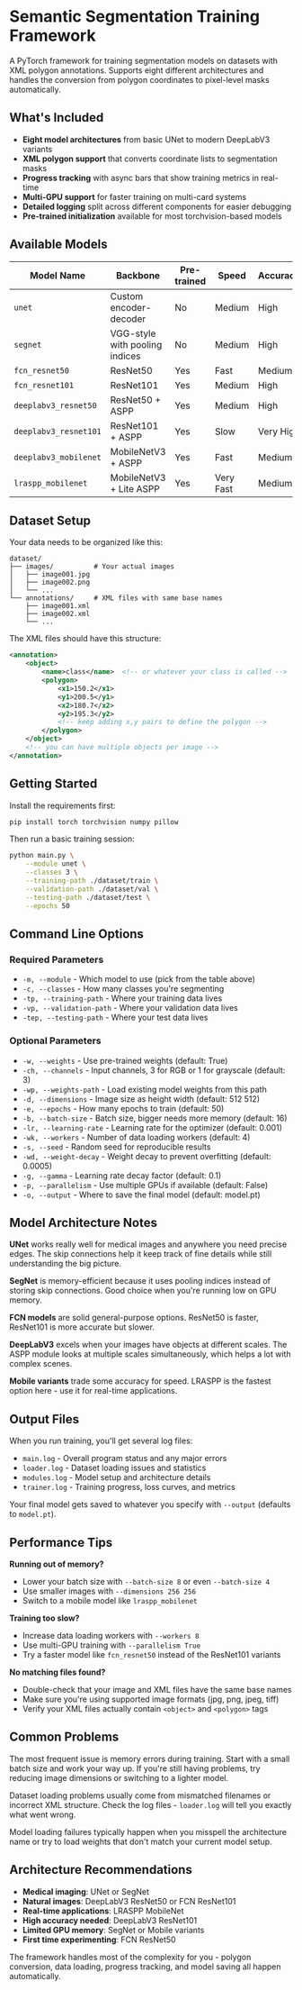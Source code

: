 # Semantic Segmentation Training Framework

A PyTorch framework for training segmentation models on datasets with XML polygon annotations. Supports eight different architectures and handles the conversion from polygon coordinates to pixel-level masks automatically.

## What's Included

- **Eight model architectures** from basic UNet to modern DeepLabV3 variants
- **XML polygon support** that converts coordinate lists to segmentation masks
- **Progress tracking** with async bars that show training metrics in real-time  
- **Multi-GPU support** for faster training on multi-card systems
- **Detailed logging** split across different components for easier debugging
- **Pre-trained initialization** available for most torchvision-based models

## Available Models

| Model Name | Backbone | Pre-trained | Speed | Accuracy | Memory |
|------------|----------|-------------|-------|----------|---------|
| `unet` | Custom encoder-decoder | No | Medium | High | Medium |
| `segnet` | VGG-style with pooling indices | No | Medium | High | Low |
| `fcn_resnet50` | ResNet50 | Yes | Fast | Medium | Medium |
| `fcn_resnet101` | ResNet101 | Yes | Medium | High | High |
| `deeplabv3_resnet50` | ResNet50 + ASPP | Yes | Medium | High | Medium |
| `deeplabv3_resnet101` | ResNet101 + ASPP | Yes | Slow | Very High | High |
| `deeplabv3_mobilenet` | MobileNetV3 + ASPP | Yes | Fast | Medium | Low |
| `lraspp_mobilenet` | MobileNetV3 + Lite ASPP | Yes | Very Fast | Medium | Very Low |

## Dataset Setup

Your data needs to be organized like this:

```
dataset/
├── images/          # Your actual images
│   ├── image001.jpg
│   ├── image002.png
│   └── ...
└── annotations/     # XML files with same base names
    ├── image001.xml
    ├── image002.xml
    └── ...
```

The XML files should have this structure:
```xml
<annotation>
    <object>
        <name>class</name>  <!-- or whatever your class is called -->
        <polygon>
            <x1>150.2</x1>
            <y1>200.5</y1>
            <x2>180.7</x2>
            <y2>195.3</y2>
            <!-- keep adding x,y pairs to define the polygon -->
        </polygon>
    </object>
    <!-- you can have multiple objects per image -->
</annotation>
```

## Getting Started

Install the requirements first:
```bash
pip install torch torchvision numpy pillow
```

Then run a basic training session:
```bash
python main.py \
    --module unet \
    --classes 3 \
    --training-path ./dataset/train \
    --validation-path ./dataset/val \
    --testing-path ./dataset/test \
    --epochs 50
```

## Command Line Options

### Required Parameters
- `-m, --module` - Which model to use (pick from the table above)
- `-c, --classes` - How many classes you're segmenting
- `-tp, --training-path` - Where your training data lives
- `-vp, --validation-path` - Where your validation data lives  
- `-tep, --testing-path` - Where your test data lives

### Optional Parameters
- `-w, --weights` - Use pre-trained weights (default: True)
- `-ch, --channels` - Input channels, 3 for RGB or 1 for grayscale (default: 3)
- `-wp, --weights-path` - Load existing model weights from this path
- `-d, --dimensions` - Image size as height width (default: 512 512)
- `-e, --epochs` - How many epochs to train (default: 50)
- `-b, --batch-size` - Batch size, bigger needs more memory (default: 16)
- `-lr, --learning-rate` - Learning rate for the optimizer (default: 0.001)
- `-wk, --workers` - Number of data loading workers (default: 4)
- `-s, --seed` - Random seed for reproducible results
- `-wd, --weight-decay` - Weight decay to prevent overfitting (default: 0.0005)
- `-g, --gamma` - Learning rate decay factor (default: 0.1)
- `-p, --parallelism` - Use multiple GPUs if available (default: False)
- `-o, --output` - Where to save the final model (default: model.pt)

## Model Architecture Notes

**UNet** works really well for medical images and anywhere you need precise edges. The skip connections help it keep track of fine details while still understanding the big picture.

**SegNet** is memory-efficient because it uses pooling indices instead of storing skip connections. Good choice when you're running low on GPU memory.

**FCN models** are solid general-purpose options. ResNet50 is faster, ResNet101 is more accurate but slower.

**DeepLabV3** excels when your images have objects at different scales. The ASPP module looks at multiple scales simultaneously, which helps a lot with complex scenes.

**Mobile variants** trade some accuracy for speed. LRASPP is the fastest option here - use it for real-time applications.

## Output Files

When you run training, you'll get several log files:
- `main.log` - Overall program status and any major errors
- `loader.log` - Dataset loading issues and statistics  
- `modules.log` - Model setup and architecture details
- `trainer.log` - Training progress, loss curves, and metrics

Your final model gets saved to whatever you specify with `--output` (defaults to `model.pt`).

## Performance Tips

**Running out of memory?**
- Lower your batch size with `--batch-size 8` or even `--batch-size 4`
- Use smaller images with `--dimensions 256 256`
- Switch to a mobile model like `lraspp_mobilenet`

**Training too slow?**
- Increase data loading workers with `--workers 8` 
- Use multi-GPU training with `--parallelism True`
- Try a faster model like `fcn_resnet50` instead of the ResNet101 variants

**No matching files found?**
- Double-check that your image and XML files have the same base names
- Make sure you're using supported image formats (jpg, png, jpeg, tiff)
- Verify your XML files actually contain `<object>` and `<polygon>` tags

## Common Problems

The most frequent issue is memory errors during training. Start with a small batch size and work your way up. If you're still having problems, try reducing image dimensions or switching to a lighter model.

Dataset loading problems usually come from mismatched filenames or incorrect XML structure. Check the log files - `loader.log` will tell you exactly what went wrong.

Model loading failures typically happen when you misspell the architecture name or try to load weights that don't match your current model setup.

## Architecture Recommendations

- **Medical imaging**: UNet or SegNet
- **Natural images**: DeepLabV3 ResNet50 or FCN ResNet101  
- **Real-time applications**: LRASPP MobileNet
- **High accuracy needed**: DeepLabV3 ResNet101
- **Limited GPU memory**: SegNet or Mobile variants
- **First time experimenting**: FCN ResNet50

The framework handles most of the complexity for you - polygon conversion, data loading, progress tracking, and model saving all happen automatically.
